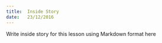 ```yaml
---
title:  Inside Story
date:   23/12/2016
---
```


Write inside story for this lesson using Markdown format here
